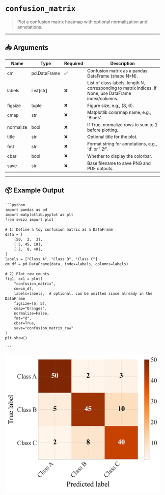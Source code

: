 # `confusion_matrix`

> Plot a confusion matrix heatmap with optional normalization and annotations.

---

## 📥 Arguments

| Name | Type | Required | Description |
|------|------|----------|-------------|
| cm | pd.DataFrame | ✅ | Confusion matrix as a pandas DataFrame (shape N×N). |
| labels | List[str] | ❌ | List of class labels, length N, corresponding to matrix indices. If None, use DataFrame index/columns. |
| figsize | tuple | ❌ | Figure size, e.g., (8, 6). |
| cmap | str | ❌ | Matplotlib colormap name, e.g., 'Blues'. |
| normalize | bool | ❌ | If True, normalize rows to sum to 1 before plotting. |
| title | str | ❌ | Optional title for the plot. |
| fmt | str | ❌ | Format string for annotations, e.g., 'd' or '.2f'. |
| cbar | bool | ❌ | Whether to display the colorbar. |
| save | str | ❌ | Base filename to save PNG and PDF outputs. |

---

## 📦 Example Output

````{dropdown} Click to show example code
```python
import pandas as pd
import matplotlib.pyplot as plt
from swizz import plot

# 1) Define a toy confusion matrix as a DataFrame
data = [
    [50,  2,  3],
    [ 5, 45, 10],
    [ 2,  8, 40],
]
labels = ["Class A", "Class B", "Class C"]
cm_df = pd.DataFrame(data, index=labels, columns=labels)

# 2) Plot raw counts
fig1, ax1 = plot(
    "confusion_matrix",
    cm=cm_df,
    labels=labels,  # optional, can be omitted since already in the DataFrame
    figsize=(6, 5),
    cmap="Oranges",
    normalize=False,
    fmt="d",
    cbar=True,
    save="confusion_matrix_raw"
)
plt.show()

```
````

<img src="../../_static/images/plots/confusion_matrix.png" alt="confusion_matrix" style="max-width: 100%; width: auto; height: auto; max-height: 450px;">
